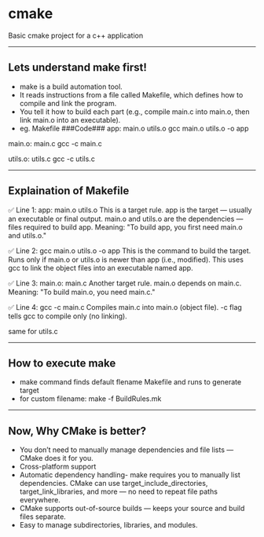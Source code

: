 # cmake
Basic cmake project for a c++ application

----------------
Lets understand make first!
----------------
* make is a build automation tool.
* It reads instructions from a file called Makefile, which defines how to compile and link the program.
* You tell it how to build each part (e.g., compile main.c into main.o, then link main.o into an executable).
* eg. Makefile
###Code###
app: main.o utils.o
	gcc main.o utils.o -o app

main.o: main.c
	gcc -c main.c

utils.o: utils.c
	gcc -c utils.c

----------------
Explaination of Makefile
----------------
✅ Line 1: app: main.o utils.o
This is a target rule.
app is the target — usually an executable or final output.
main.o and utils.o are the dependencies — files required to build app.
Meaning: "To build app, you first need main.o and utils.o."

✅ Line 2: gcc main.o utils.o -o app
This is the command to build the target.
Runs only if main.o or utils.o is newer than app (i.e., modified).
This uses gcc to link the object files into an executable named app.

✅ Line 3: main.o: main.c
Another target rule.
main.o depends on main.c.
Meaning: "To build main.o, you need main.c."

✅ Line 4: gcc -c main.c
Compiles main.c into main.o (object file).
-c flag tells gcc to compile only (no linking).

same for utils.c

----------------
How to execute make
----------------
* make command finds default flename Makefile and runs to generate target
* for custom filename: make -f BuildRules.mk

----------------
Now, Why CMake is better? 
----------------
* You don’t need to manually manage dependencies and file lists — CMake does it for you.
* Cross-platform support
* Automatic dependency handling- make requires you to manually list dependencies. CMake can use target_include_directories, target_link_libraries, and more — no need to repeat file paths everywhere.
* CMake supports out-of-source builds — keeps your source and build files separate.
* Easy to manage subdirectories, libraries, and modules.

